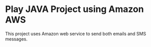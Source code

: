# Play JAVA Project using Amazon AWS

This project uses Amazon web service to send both emails and SMS messages.
